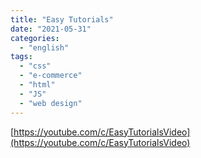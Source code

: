 ```yaml
---
title: "Easy Tutorials"
date: "2021-05-31"
categories:
  - "english"
tags:
  - "css"
  - "e-commerce"
  - "html"
  - "JS"
  - "web design"
---
```


[https://youtube.com/c/EasyTutorialsVideo](https://youtube.com/c/EasyTutorialsVideo)
